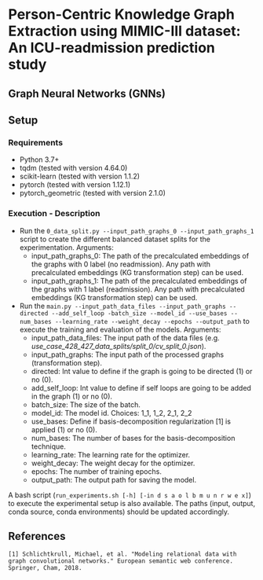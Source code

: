 # Person-Centric Knowledge Graph Extraction using MIMIC-III dataset: An ICU-readmission prediction study 

## Graph Neural Networks (GNNs)

## Setup
### Requirements
- Python 3.7+ 
- tqdm (tested with version 4.64.0) 
- scikit-learn (tested with version 1.1.2)
- pytorch (tested with version 1.12.1)
- pytorch_geometric (tested with version 2.1.0)                          


### Execution - Description
- Run the ```0_data_split.py --input_path_graphs_0 --input_path_graphs_1``` script to create the different balanced dataset splits for the experimentation. Arguments:
    - input_path_graphs_0: The path of the precalculated embeddings of the graphs with 0 label (no readmission). Any path with precalculated embeddings (KG transformation step) can be used.
    - input_path_graphs_1: The path of the precalculated embeddings of the graphs with 1 label (readmission). Any path with precalculated embeddings (KG transformation step) can be used.
- Run the ```main.py --input_path_data_files --input_path_graphs --directed --add_self_loop -batch_size --model_id --use_bases --num_bases --learning_rate --weight_decay --epochs --output_path``` to execute the training and evaluation of the models. Arguments:
    - input_path_data_files: The input path of the data files (e.g. <i>use_case_428_427_data_splits/split_0/cv_split_0.json</i>).
    - input_path_graphs: The input path of the processed graphs (transformation step).
    - directed: Int value to define if the graph is going to be directed (1) or no (0).
    - add_self_loop: Int value to define if self loops are going to be added in the graph (1) or no (0).
    - batch_size: The size of the batch.
    - model_id: The model id. Choices: 1_1, 1_2, 2_1, 2_2
    - use_bases: Define if basis-decomposition regularization \[1\] is applied (1) or no (0).
    - num_bases: The number of bases for the basis-decomposition technique.
    - learning_rate: The learning rate for the optimizer.
    - weight_decay: The weight decay for the optimizer.
    - epochs: The number of training epochs.
    - output_path: The output path for saving the model.

A bash script (```run_experiments.sh [-h] [-in d s a o l b m u n r w e x]```) to execute the experimental setup is also available. The paths (input, output, conda source, conda environments) should be updated accordingly. 

## References
```
[1] Schlichtkrull, Michael, et al. "Modeling relational data with graph convolutional networks." European semantic web conference. Springer, Cham, 2018.
```
